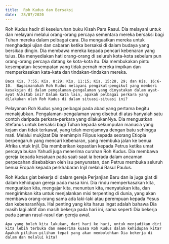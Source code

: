 ```yaml
---
title:  Roh Kudus dan Bersaksi
date:  28/07/2020
---
```


Roh Kudus hadir di keseluruhan buku Kisah Para Rasul. Dia melayani untuk dan melayani melalui orang-orang percaya sementara mereka bersaksi bagi Tuhan mereka dalam pelbagai cara. Dia menguatkan mereka untuk menghadapi ujian dan cabaran ketika bersaksi di dalam budaya yang bersikap dingin. Dia membawa mereka kepada pencari kebenaran yang tulus. Dia menyediakan hati orang-orang di seluruh kota-kota sebelum pun orang-orang percaya datang ke kota-kota itu. Dia membukakan pintu kesempatan-kesempatan yang tidak pernah mereka impikan dan memperkasakan kata-kata dan tindakan-tindakan mereka.

`Baca Kis. 7:55; Kis. 8:29; Kis. 11:15; Kis. 15:28, 29; dan Kis. 16:6-10.  Bagaimanakah Roh Kudus melayani pengikut-pengikut yang memberi kesaksian di dalam pengalaman-pengalaman yang dinyatakan dalam ayat-ayat Alkitab ini? Dalam kata lain, apakah pelbagai perkara yang dilakukan oleh Roh Kudus di dalam situasi-situasi ini?`

Pelayanan Roh Kudus yang pelbagai pada abad yang pertama begitu menakjubkan. Pengalaman-pengalaman yang disebut di atas hanyalah satu contoh daripada perkara-perkara yang dilakukanNya. Dia menguatkan Stefanus untuk bersaksi bagi Tuhan kepada sekumpulan manusia yang kejam dan tidak terkawal, yang telah merejamnya dengan batu sehingga mati. Melalui mukjizat Dia memimpin Filipus kepada seorang Etiopia berpengaruh yang mencari kebenaran, yang membuka jalan ke benua Afrika untuk Injil. Dia memberikan kepastian kepada Petrus ketika umat percaya bukan Yahudi juga menerima curahan Roh Kudus. Dia membawa gereja kepada kesatuan pada saat-saat ia berada dalam ancaman perpecahan disebabkan oleh isu penyunatan, dan Petrus membuka seluruh benua Eropah kepada perkhabaran Injil melalui Rasul Paulus.

Roh Kudus giat bekerja di dalam gereja Perjanjian Baru dan ia juga giat di dalam kehidupan gereja pada masa kini. Dia rindu memperkasakan kita, menguatkan kita, mengajar kita, menuntun kita, menyatukan kita, dan mengirimkan kita untuk menjalankan misi terpenting di dunia, yang akan membawa orang-orang sama ada laki-laki atau perempuan kepada Yesus dan kebenaranNya. Hal penting yang kita harus ingat adalah bahawa Dia masih lagi aktif dan masih bekerja pada hari ini, sama seperti Dia bekerja pada zaman rasul-rasul dan gereja awal.

`Apa yang boleh kita lakukan, dari hari ke hari, untuk menjadikan diri kita lebih terbuka dan menerima kuasa Roh Kudus dalam kehidupan kita? Apakah pilihan-pilihan tepat yang akan membolehkan Dia bekerja di dalam dan melalui kita?`
